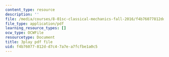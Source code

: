 ```yaml
---
content_type: resource
description: ''
file: /media/courses/8-01sc-classical-mechanics-fall-2016/f4b76077812dd7c47a7ea7fcfbe1a0c5_2guwjwIHmGg.pdf
file_type: application/pdf
learning_resource_types: []
ocw_type: OCWFile
resourcetype: Document
title: 3play pdf file
uid: f4b76077-812d-d7c4-7a7e-a7fcfbe1a0c5
---
```

